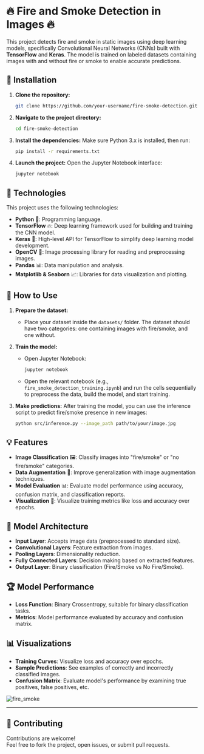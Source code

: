 # 🔥 Fire and Smoke Detection in Images 🔥

This project detects fire and smoke in static images using deep learning models, specifically Convolutional Neural Networks (CNNs) built with **TensorFlow** and **Keras**. The model is trained on labeled datasets containing images with and without fire or smoke to enable accurate predictions.

## 🚀 Installation

1. **Clone the repository:**
    ```bash
    git clone https://github.com/your-username/fire-smoke-detection.git
    ```

2. **Navigate to the project directory:**
    ```bash
    cd fire-smoke-detection
    ```

3. **Install the dependencies:**
    Make sure Python 3.x is installed, then run:
    ```bash
    pip install -r requirements.txt
    ```

4. **Launch the project:**
    Open the Jupyter Notebook interface:
    ```bash
    jupyter notebook
    ```

## 🔧 Technologies

This project uses the following technologies:
- **Python** 🐍: Programming language.
- **TensorFlow** 🔥: Deep learning framework used for building and training the CNN model.
- **Keras** 🧠: High-level API for TensorFlow to simplify deep learning model development.
- **OpenCV** 🎥: Image processing library for reading and preprocessing images.
- **Pandas** 📊: Data manipulation and analysis.
- **Matplotlib & Seaborn** 📈: Libraries for data visualization and plotting.

## 📝 How to Use

1. **Prepare the dataset:**
    - Place your dataset inside the `datasets/` folder. The dataset should have two categories: one containing images with fire/smoke, and one without.

2. **Train the model:**
    - Open Jupyter Notebook:
      ```bash
      jupyter notebook
      ```
    - Open the relevant notebook (e.g., `fire_smoke_detection_training.ipynb`) and run the cells sequentially to preprocess the data, build the model, and start training.

3. **Make predictions:**
    After training the model, you can use the inference script to predict fire/smoke presence in new images:
    ```bash
    python src/inference.py --image_path path/to/your/image.jpg
    ```

## 💡 Features

- **Image Classification** 🖼️: Classify images into "fire/smoke" or "no fire/smoke" categories.
- **Data Augmentation** 🔄: Improve generalization with image augmentation techniques.
- **Model Evaluation** 📊: Evaluate model performance using accuracy, confusion matrix, and classification reports.
- **Visualization** 🌈: Visualize training metrics like loss and accuracy over epochs.

## 🧠 Model Architecture

- **Input Layer**: Accepts image data (preprocessed to standard size).
- **Convolutional Layers**: Feature extraction from images.
- **Pooling Layers**: Dimensionality reduction.
- **Fully Connected Layers**: Decision making based on extracted features.
- **Output Layer**: Binary classification (Fire/Smoke vs No Fire/Smoke).

## 🏆 Model Performance

- **Loss Function**: Binary Crossentropy, suitable for binary classification tasks.
- **Metrics**: Model performance evaluated by accuracy and confusion matrix.

## 📊 Visualizations

- **Training Curves**: Visualize loss and accuracy over epochs.
- **Sample Predictions**: See examples of correctly and incorrectly classified images.
- **Confusion Matrix**: Evaluate model's performance by examining true positives, false positives, etc.

![fire_smoke](https://github.com/user-attachments/assets/7feeb523-18e0-4677-8460-f5c2f09dab66)


---

## 🤝 Contributing

Contributions are welcome!  
Feel free to fork the project, open issues, or submit pull requests.
